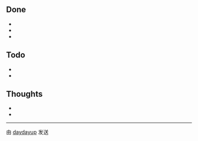 
## Done
*
*
*

## Todo
*
*

## Thoughts
*
*

---
由 [daydayup](https://github.com/onesuper/daydayup) 发送


